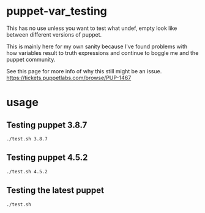 # puppet-var_testing
This has no use unless you want to test what undef, empty look like between different versions of puppet.

This is mainly here for my own sanity because I've found problems with
how variables result to truth expressions and continue to boggle me and
the puppet community.

See this page for more info of why this still might be an issue.
https://tickets.puppetlabs.com/browse/PUP-1467



# usage

## Testing puppet 3.8.7

```
./test.sh 3.8.7
```

## Testing puppet 4.5.2
```
./test.sh 4.5.2
```

## Testing the latest puppet
```
./test.sh
```
